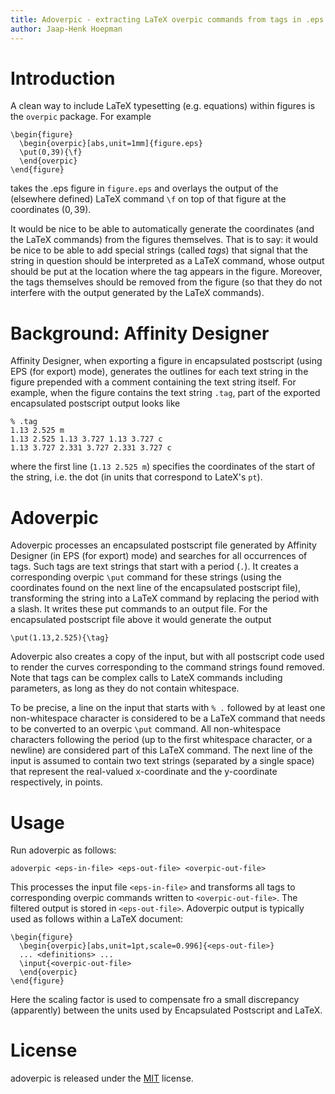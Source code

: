 ```yaml
---
title: Adoverpic - extracting LaTeX overpic commands from tags in .eps files
author: Jaap-Henk Hoepman
---
```


# Introduction

A clean way to include LaTeX typesetting (e.g. equations) within figures is the `overpic` package. For example

	\begin{figure}
	  \begin{overpic}[abs,unit=1mm]{figure.eps} 
	  \put(0,39){\f}
	  \end{overpic}
	\end{figure}

takes the .eps figure in `figure.eps` and overlays the output of the (elsewhere defined) LaTeX command `\f` on top of that figure at the coordinates $(0,39)$.

It would be nice to be able to automatically generate the coordinates (and the LaTeX commands) from the figures themselves. That is to say: it would be nice to be able to add special strings (called *tags*) that signal that the string in question should be interpreted as a LaTeX command, whose output should be put at the location where the tag appears in the figure. Moreover, the tags themselves should be removed from the figure (so that they do not interfere with the output generated by the LaTeX commands).

# Background: Affinity Designer

Affinity Designer, when exporting a figure in encapsulated postscript (using EPS (for export) mode), generates the outlines for each text string in the figure prepended with a comment containing the text string itself. For example, when the figure contains the text string `.tag`, part of the exported encapsulated postscript output looks like

	% .tag
	1.13 2.525 m
	1.13 2.525 1.13 3.727 1.13 3.727 c
	1.13 3.727 2.331 3.727 2.331 3.727 c
 
where the first line (`1.13 2.525 m`) specifies the coordinates of the start of
the string, i.e. the dot (in units that correspond to LateX's `pt`).

# Adoverpic

Adoverpic processes an encapsulated postscript file generated by Affinity Designer (in EPS (for export) mode) and searches for all occurrences of tags.
Such tags are text strings that start with a period (`.`). It creates a
corresponding overpic `\put` command for these strings (using the coordinates
found on the next line of the encapsulated postscript file), transforming the
string into a LaTeX command by replacing the period with a slash. It writes
these put commands to an output file. For the encapsulated postscript file above it would generate the output

	\put(1.13,2.525){\tag}

Adoverpic also creates a copy of the input, but with all postscript code used to render the curves corresponding to the command strings found removed. Note that tags can be complex calls to LateX commands including parameters, as long as they do not contain whitespace.

To be precise, a line on the input that starts with `% .` followed by at least one non-whitespace character is considered to be a LaTeX command that needs to be converted to an overpic `\put` command. All non-whitespace characters following the period (up to the first whitespace character, or a newline) are considered part of this LaTeX command. The next line of the input is assumed to contain two text strings (separated by a single space) that represent the real-valued x-coordinate and the y-coordinate respectively, in points.

# Usage

Run adoverpic as follows:

	adoverpic <eps-in-file> <eps-out-file> <overpic-out-file>

This processes the input file `<eps-in-file>` and transforms all tags to corresponding overpic commands written to `<overpic-out-file>`. The filtered output is stored in  `<eps-out-file>`. Adoverpic output is typically used as follows within a LaTeX document:

	\begin{figure}
	  \begin{overpic}[abs,unit=1pt,scale=0.996]{<eps-out-file>} 
	  ... <definitions> ...
	  \input{<overpic-out-file>
	  \end{overpic}
    \end{figure}

Here the scaling factor is used to compensate fro a small discrepancy
(apparently) between the units used by Encapsulated Postscript and LaTeX.

# License

adoverpic is released under the [MIT](https://opensource.org/licenses/MIT) license. 
